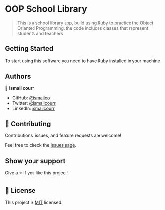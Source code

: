 # OOP School Library

> This is a school library app, build using Ruby to practice the Object Orianted Programming. the code includes classes that represent students and teachers

## Getting Started

To start using this software you need to have Ruby installed in your machine

## Authors

👤 **Ismail courr**

- GitHub: [@ismailco](https://github.com/ismailco)
- Twitter: [@ismailcourr](https://twitter.com/ismailcourr)
- LinkedIn: [ismailcourr](https://linkedin.com/in/ismailcourr)

## 🤝 Contributing

Contributions, issues, and feature requests are welcome!

Feel free to check the [issues page](../../issues/).

## Show your support

Give a ⭐️ if you like this project!

## 📝 License

This project is [MIT](./LICENSE) licensed.
